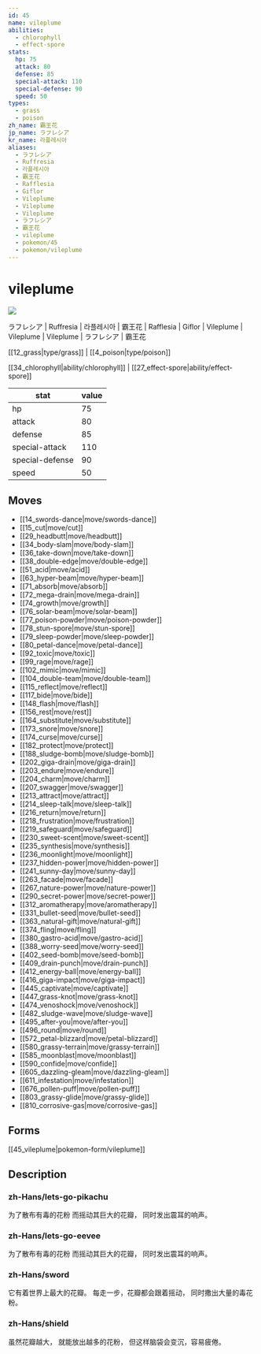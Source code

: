 ```yaml
---
id: 45
name: vileplume
abilities:
  - chlorophyll
  - effect-spore
stats:
  hp: 75
  attack: 80
  defense: 85
  special-attack: 110
  special-defense: 90
  speed: 50
types:
  - grass
  - poison
zh_name: 霸王花
jp_name: ラフレシア
kr_name: 라플레시아
aliases:
  - ラフレシア
  - Ruffresia
  - 라플레시아
  - 霸王花
  - Rafflesia
  - Giflor
  - Vileplume
  - Vileplume
  - Vileplume
  - ラフレシア
  - 霸王花
  - vileplume
  - pokemon/45
  - pokemon/vileplume
---
```

# vileplume

![](https://raw.githubusercontent.com/PokeAPI/sprites/master/sprites/pokemon/45.png)

ラフレシア | Ruffresia | 라플레시아 | 霸王花 | Rafflesia | Giflor | Vileplume | Vileplume | Vileplume | ラフレシア | 霸王花

[[12_grass|type/grass]] | [[4_poison|type/poison]]

[[34_chlorophyll|ability/chlorophyll]] | [[27_effect-spore|ability/effect-spore]]

|stat|value|
|---|---|
|hp|75|
|attack|80|
|defense|85|
|special-attack|110|
|special-defense|90|
|speed|50|


## Moves

- [[14_swords-dance|move/swords-dance]]
- [[15_cut|move/cut]]
- [[29_headbutt|move/headbutt]]
- [[34_body-slam|move/body-slam]]
- [[36_take-down|move/take-down]]
- [[38_double-edge|move/double-edge]]
- [[51_acid|move/acid]]
- [[63_hyper-beam|move/hyper-beam]]
- [[71_absorb|move/absorb]]
- [[72_mega-drain|move/mega-drain]]
- [[74_growth|move/growth]]
- [[76_solar-beam|move/solar-beam]]
- [[77_poison-powder|move/poison-powder]]
- [[78_stun-spore|move/stun-spore]]
- [[79_sleep-powder|move/sleep-powder]]
- [[80_petal-dance|move/petal-dance]]
- [[92_toxic|move/toxic]]
- [[99_rage|move/rage]]
- [[102_mimic|move/mimic]]
- [[104_double-team|move/double-team]]
- [[115_reflect|move/reflect]]
- [[117_bide|move/bide]]
- [[148_flash|move/flash]]
- [[156_rest|move/rest]]
- [[164_substitute|move/substitute]]
- [[173_snore|move/snore]]
- [[174_curse|move/curse]]
- [[182_protect|move/protect]]
- [[188_sludge-bomb|move/sludge-bomb]]
- [[202_giga-drain|move/giga-drain]]
- [[203_endure|move/endure]]
- [[204_charm|move/charm]]
- [[207_swagger|move/swagger]]
- [[213_attract|move/attract]]
- [[214_sleep-talk|move/sleep-talk]]
- [[216_return|move/return]]
- [[218_frustration|move/frustration]]
- [[219_safeguard|move/safeguard]]
- [[230_sweet-scent|move/sweet-scent]]
- [[235_synthesis|move/synthesis]]
- [[236_moonlight|move/moonlight]]
- [[237_hidden-power|move/hidden-power]]
- [[241_sunny-day|move/sunny-day]]
- [[263_facade|move/facade]]
- [[267_nature-power|move/nature-power]]
- [[290_secret-power|move/secret-power]]
- [[312_aromatherapy|move/aromatherapy]]
- [[331_bullet-seed|move/bullet-seed]]
- [[363_natural-gift|move/natural-gift]]
- [[374_fling|move/fling]]
- [[380_gastro-acid|move/gastro-acid]]
- [[388_worry-seed|move/worry-seed]]
- [[402_seed-bomb|move/seed-bomb]]
- [[409_drain-punch|move/drain-punch]]
- [[412_energy-ball|move/energy-ball]]
- [[416_giga-impact|move/giga-impact]]
- [[445_captivate|move/captivate]]
- [[447_grass-knot|move/grass-knot]]
- [[474_venoshock|move/venoshock]]
- [[482_sludge-wave|move/sludge-wave]]
- [[495_after-you|move/after-you]]
- [[496_round|move/round]]
- [[572_petal-blizzard|move/petal-blizzard]]
- [[580_grassy-terrain|move/grassy-terrain]]
- [[585_moonblast|move/moonblast]]
- [[590_confide|move/confide]]
- [[605_dazzling-gleam|move/dazzling-gleam]]
- [[611_infestation|move/infestation]]
- [[676_pollen-puff|move/pollen-puff]]
- [[803_grassy-glide|move/grassy-glide]]
- [[810_corrosive-gas|move/corrosive-gas]]

## Forms



[[45_vileplume|pokemon-form/vileplume]]

## Description

### zh-Hans/lets-go-pikachu

为了散布有毒的花粉
而摇动其巨大的花瓣，
同时发出震耳的响声。

### zh-Hans/lets-go-eevee

为了散布有毒的花粉
而摇动其巨大的花瓣，
同时发出震耳的响声。

### zh-Hans/sword

它有着世界上最大的花瓣。
每走一步，花瓣都会跟着摇动，
同时撒出大量的毒花粉。

### zh-Hans/shield

虽然花瓣越大，
就能放出越多的花粉，
但这样脑袋会变沉，容易疲倦。

